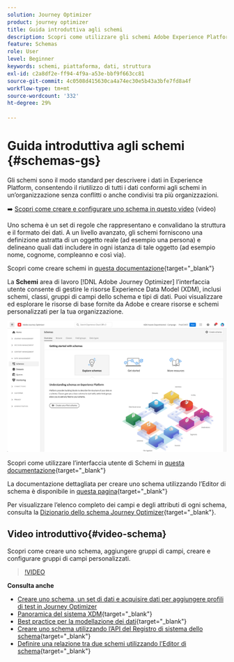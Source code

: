 ```yaml
---
solution: Journey Optimizer
product: journey optimizer
title: Guida introduttiva agli schemi
description: Scopri come utilizzare gli schemi Adobe Experience Platform in Adobe Journey Optimizer
feature: Schemas
role: User
level: Beginner
keywords: schemi, piattaforma, dati, struttura
exl-id: c2a8df2e-ff94-4f9a-a53e-bbf9f663cc81
source-git-commit: 4c0508d415630ca4a74ec30e5b43a3bfe7fd8a4f
workflow-type: tm+mt
source-wordcount: '332'
ht-degree: 29%

---
```


# Guida introduttiva agli schemi {#schemas-gs}

Gli schemi sono il modo standard per descrivere i dati in Experience Platform, consentendo il riutilizzo di tutti i dati conformi agli schemi in un’organizzazione senza conflitti o anche condivisi tra più organizzazioni.

➡️ [Scopri come creare e configurare uno schema in questo video](#video-schema) (video)

Uno schema è un set di regole che rappresentano e convalidano la struttura e il formato dei dati. A un livello avanzato, gli schemi forniscono una definizione astratta di un oggetto reale (ad esempio una persona) e delineano quali dati includere in ogni istanza di tale oggetto (ad esempio nome, cognome, compleanno e così via).

Scopri come creare schemi in [questa documentazione](https://experienceleague.adobe.com/docs/experience-platform/xdm/schema/composition.html?lang=it){target="_blank"}

La **Schemi** area di lavoro [!DNL Adobe Journey Optimizer] l’interfaccia utente consente di gestire le risorse Experience Data Model (XDM), inclusi schemi, classi, gruppi di campi dello schema e tipi di dati. Puoi visualizzare ed esplorare le risorse di base fornite da Adobe e creare risorse e schemi personalizzati per la tua organizzazione.

![](assets/schemas-home.png)

Scopri come utilizzare l’interfaccia utente di Schemi in [questa documentazione](https://experienceleague.adobe.com/docs/experience-platform/xdm/ui/overview.html){target="_blank"}

La documentazione dettagliata per creare uno schema utilizzando l’Editor di schema è disponibile in [questa pagina](https://experienceleague.adobe.com/docs/experience-platform/xdm/tutorials/create-schema-ui.html?lang=it){target="_blank"}

Per visualizzare l’elenco completo dei campi e degli attributi di ogni schema, consulta la [Dizionario dello schema Journey Optimizer](https://experienceleague.adobe.com/tools/ajo-schemas/schema-dictionary.html?lang=it){target="_blank"}.


## Video introduttivo{#video-schema}

Scopri come creare uno schema, aggiungere gruppi di campi, creare e configurare gruppi di campi personalizzati.

>[!VIDEO](https://video.tv.adobe.com/v/334461?quality=12)

**Consulta anche**

* [Creare uno schema, un set di dati e acquisire dati per aggiungere profili di test in Journey Optimizer](../segment/creating-test-profiles.md)
* [Panoramica del sistema XDM](https://experienceleague.adobe.com/docs/experience-platform/xdm/home.html?lang=it){target="_blank"}
* [Best practice per la modellazione dei dati](https://experienceleague.adobe.com/docs/experience-platform/xdm/schema/best-practices.html){target="_blank"}
* [Creare uno schema utilizzando l’API del Registro di sistema dello schema](https://experienceleague.adobe.com/docs/experience-platform/xdm/tutorials/create-schema-api.html){target="_blank"}
* [Definire una relazione tra due schemi utilizzando l’Editor di schema](https://experienceleague.adobe.com/docs/experience-platform/xdm/tutorials/relationship-ui.html){target="_blank"}
